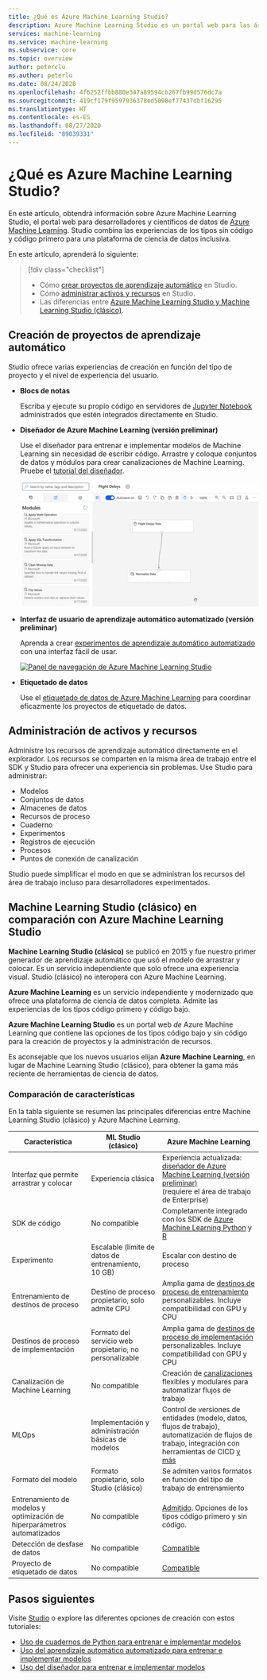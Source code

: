 ```yaml
---
title: ¿Qué es Azure Machine Learning Studio?
description: Azure Machine Learning Studio es un portal web para las áreas de trabajo de Azure Machine Learning. Studio combina las experiencias de los tipos sin código y código primero para crear una plataforma de ciencia de datos inclusiva.
services: machine-learning
ms.service: machine-learning
ms.subservice: core
ms.topic: overview
author: peterclu
ms.author: peterlu
ms.date: 08/24/2020
ms.openlocfilehash: 4f6252ffbb880e347a89594cb267fb99d576dc7a
ms.sourcegitcommit: 419cf179f9597936378ed5098ef77437dbf16295
ms.translationtype: HT
ms.contentlocale: es-ES
ms.lasthandoff: 08/27/2020
ms.locfileid: "89039331"
---
```

# <a name="what-is-azure-machine-learning-studio"></a>¿Qué es Azure Machine Learning Studio?

En este artículo, obtendrá información sobre Azure Machine Learning Studio, el portal web para desarrolladores y científicos de datos de [Azure Machine Learning](overview-what-is-azure-ml.md). Studio combina las experiencias de los tipos sin código y código primero para una plataforma de ciencia de datos inclusiva.

En este artículo, aprenderá lo siguiente:
>[!div class="checklist"]
> - Cómo [crear proyectos de aprendizaje automático](#author-machine-learning-projects) en Studio.
> - Cómo [administrar activos y recursos](#manage-assets-and-resources) en Studio.
> - Las diferencias entre [Azure Machine Learning Studio y Machine Learning Studio (clásico)](#ml-studio-classic-vs-azure-machine-learning-studio).


## <a name="author-machine-learning-projects"></a>Creación de proyectos de aprendizaje automático

Studio ofrece varias experiencias de creación en función del tipo de proyecto y el nivel de experiencia del usuario.

+ **Blocs de notas**

  Escriba y ejecute su propio código en servidores de [Jupyter Notebook](how-to-run-jupyter-notebooks.md) administrados que estén integrados directamente en Studio. 

+ **Diseñador de Azure Machine Learning (versión preliminar)**

  Use el diseñador para entrenar e implementar modelos de Machine Learning sin necesidad de escribir código. Arrastre y coloque conjuntos de datos y módulos para crear canalizaciones de Machine Learning. Pruebe el [tutorial del diseñador](tutorial-designer-automobile-price-train-score.md).

    ![Ejemplo del diseñador de Azure Machine Learning](media/concept-designer/designer-drag-and-drop.gif)

+ **Interfaz de usuario de aprendizaje automático automatizado (versión preliminar)**

  Aprenda a crear [experimentos de aprendizaje automático automatizado](tutorial-first-experiment-automated-ml.md) con una interfaz fácil de usar. 

  [![Panel de navegación de Azure Machine Learning Studio](./media/overview-what-is-azure-ml/azure-machine-learning-automated-ml-ui.jpg)](./media/overview-what-is-azure-ml/azure-machine-learning-automated-ml-ui.jpg)

+ **Etiquetado de datos**

    Use el [etiquetado de datos de Azure Machine Learning](how-to-create-labeling-projects.md) para coordinar eficazmente los proyectos de etiquetado de datos.

## <a name="manage-assets-and-resources"></a>Administración de activos y recursos

Administre los recursos de aprendizaje automático directamente en el explorador. Los recursos se comparten en la misma área de trabajo entre el SDK y Studio para ofrecer una experiencia sin problemas. Use Studio para administrar:

- Modelos
- Conjuntos de datos
- Almacenes de datos
- Recursos de proceso
- Cuaderno
- Experimentos
- Registros de ejecución
- Procesos 
- Puntos de conexión de canalización

Studio puede simplificar el modo en que se administran los recursos del área de trabajo incluso para desarrolladores experimentados.

## <a name="ml-studio-classic-vs-azure-machine-learning-studio"></a>Machine Learning Studio (clásico) en comparación con Azure Machine Learning Studio

**Machine Learning Studio (clásico)** se publicó en 2015 y fue nuestro primer generador de aprendizaje automático que usó el modelo de arrastrar y colocar. Es un servicio independiente que solo ofrece una experiencia visual. Studio (clásico) no interopera con Azure Machine Learning.

**Azure Machine Learning** es un servicio independiente y modernizado que ofrece una plataforma de ciencia de datos completa. Admite las experiencias de los tipos código primero y código bajo.

**Azure Machine Learning Studio** es un portal web *de* Azure Machine Learning que contiene las opciones de los tipos código bajo y sin código para la creación de proyectos y la administración de recursos. 

Es aconsejable que los nuevos usuarios elijan **Azure Machine Learning**, en lugar de Machine Learning Studio (clásico), para obtener la gama más reciente de herramientas de ciencia de datos.

### <a name="feature-comparison"></a>Comparación de características

En la tabla siguiente se resumen las principales diferencias entre Machine Learning Studio (clásico) y Azure Machine Learning.

| Característica | ML Studio (clásico) | Azure Machine Learning |
|---| --- | --- |
| Interfaz que permite arrastrar y colocar | Experiencia clásica | Experiencia actualizada: [diseñador de Azure Machine Learning (versión preliminar)](concept-designer.md) <br/>(requiere el área de trabajo de Enterprise) | 
| SDK de código | No compatible | Completamente integrado con los SDK de [Azure Machine Learning Python](https://docs.microsoft.com/python/api/overview/azure/ml/) y [R](tutorial-1st-r-experiment.md) |
| Experimento | Escalable (límite de datos de entrenamiento, 10 GB) | Escalar con destino de proceso |
| Entrenamiento de destinos de proceso | Destino de proceso propietario, solo admite CPU | Amplia gama de [destinos de proceso de entrenamiento](concept-compute-target.md#train) personalizables. Incluye compatibilidad con GPU y CPU | 
| Destinos de proceso de implementación | Formato del servicio web propietario, no personalizable | Amplia gama de [destinos de proceso de implementación](concept-compute-target.md#deploy) personalizables. Incluye compatibilidad con GPU y CPU |
| Canalización de Machine Learning | No compatible | Creación de [canalizaciones](concept-ml-pipelines.md) flexibles y modulares para automatizar flujos de trabajo |
| MLOps | Implementación y administración básicas de modelos | Control de versiones de entidades (modelo, datos, flujos de trabajo), automatización de flujos de trabajo, integración con herramientas de CICD [y más](concept-model-management-and-deployment.md) |
| Formato del modelo | Formato propietario, solo Studio (clásico) | Se admiten varios formatos en función del tipo de trabajo de entrenamiento |
| Entrenamiento de modelos y optimización de hiperparámetros automatizados |  No compatible | [Admitido](concept-automated-ml.md). Opciones de los tipos código primero y sin código. | 
| Detección de desfase de datos | No compatible | [Compatible](how-to-monitor-datasets.md) |
| Proyecto de etiquetado de datos | No compatible | [Compatible](how-to-create-labeling-projects.md) |


## <a name="next-steps"></a>Pasos siguientes

Visite [Studio](https://ml.azure.com) o explore las diferentes opciones de creación con estos tutoriales:  
  + [Uso de cuadernos de Python para entrenar e implementar modelos](tutorial-1st-experiment-sdk-setup.md)
  + [Uso del aprendizaje automático automatizado para entrenar e implementar modelos](tutorial-first-experiment-automated-ml.md)  
  + [Uso del diseñador para entrenar e implementar modelos](tutorial-designer-automobile-price-train-score.md)

